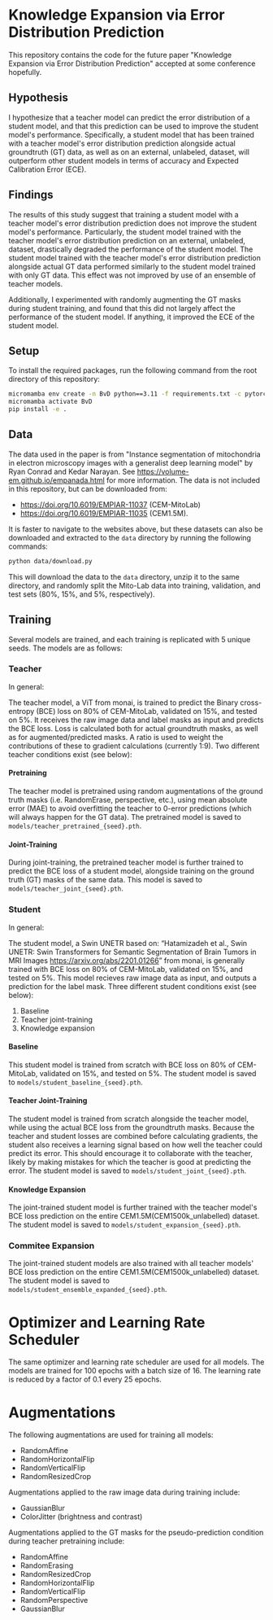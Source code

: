 # Knowledge Expansion via Error Distribution Prediction

This repository contains the code for the future paper "Knowledge Expansion via Error Distribution Prediction" accepted at some conference hopefully.

## Hypothesis

I hypothesize that a teacher model can predict the error distribution of a student model, and that this prediction can be used to improve the student model's performance. Specifically, a student model that has been trained with a teacher model's error distribution prediction alongside actual groundtruth (GT) data, as well as on an external, unlabeled, dataset, will outperform other student models in terms of accuracy and Expected Calibration Error (ECE).

## Findings
<!-- TODO: Add figures -->
The results of this study suggest that training a student model with a teacher model's error distribution prediction does not improve the student model's performance. Particularly, the student model trained with the teacher model's error distribution prediction on an external, unlabeled, dataset, drastically degraded the performance of the student model. The student model trained with the teacher model's error distribution prediction alongside actual GT data performed similarly to the student model trained with only GT data. This effect was not improved by use of an ensemble of teacher models.

Additionally, I experimented with randomly augmenting the GT masks during student training, and found that this did not largely affect the performance of the student model. If anything, it improved the ECE of the student model.

## Setup

To install the required packages, run the following command from the root directory of this repository:

```bash
micromamba env create -n BvD python==3.11 -f requirements.txt -c pytorch -c nvidia -y
micromamba activate BvD
pip install -e .
```

## Data

The data used in the paper is from "Instance segmentation of mitochondria in electron microscopy images with a generalist deep learning model" by Ryan Conrad and Kedar Narayan. See https://volume-em.github.io/empanada.html for more information. The data is not included in this repository, but can be downloaded from:
- https://doi.org/10.6019/EMPIAR-11037 (CEM-MitoLab)
- https://doi.org/10.6019/EMPIAR-11035 (CEM1.5M).
<!-- - https://doi.org/10.6019/EMPIAR-10982 (Seven benchmark datasets of instance segmentation of mitochondria) -->

It is faster to navigate to the websites above, but these datasets can also be downloaded and extracted to the `data` directory by running the following commands:

```bash
python data/download.py
```

This will download the data to the `data` directory, unzip it to the same directory, and randomly split the Mito-Lab data into training, validation, and test sets (80%, 15%, and 5%, respectively).

## Training
Several models are trained, and each training is replicated with 5 unique seeds. The models are as follows:

### Teacher
In general:

The teacher model, a ViT from monai, is trained to predict the Binary cross-entropy (BCE) loss on 80% of CEM-MitoLab, validated on 15%, and tested on 5%. It receives the raw image data and label masks as input and predicts the BCE loss. Loss is calculated both for actual groundtruth masks, as well as for augmented/predicted masks. A ratio is used to weight the contributions of these to gradient calculations (currently 1:9). Two different teacher conditions exist (see below):

#### Pretraining
The teacher model is pretrained using random augmentations of the ground truth masks (i.e. RandomErase, perspective, etc.), using mean absolute error (MAE) to avoid overfitting the teacher to 0-error predictions (which will always happen for the GT data). The pretrained model is saved to `models/teacher_pretrained_{seed}.pth`.

#### Joint-Training
During joint-training, the pretrained teacher model is further trained to predict the BCE loss of a student model, alongside training on the ground truth (GT) masks of the same data. This model is saved to `models/teacher_joint_{seed}.pth`.

### Student
In general:

The student model, a Swin UNETR based on: “Hatamizadeh et al., Swin UNETR: Swin Transformers for Semantic Segmentation of Brain Tumors in MRI Images <https://arxiv.org/abs/2201.01266>” from monai, is generally trained with BCE loss on 80% of CEM-MitoLab, validated on 15%, and tested on 5%. This model recieves raw image data as input, and outputs a prediction for the label mask. Three different student conditions exist (see below):
1) Baseline
2) Teacher joint-training
3) Knowledge expansion

#### Baseline
This student model is trained from scratch with BCE loss on 80% of CEM-MitoLab, validated on 15%, and tested on 5%. The student model is saved to `models/student_baseline_{seed}.pth`.

#### Teacher Joint-Training
The student model is trained from scratch alongside the teacher model, while using the actual BCE loss from the groundtruth masks. Because the teacher and student losses are combined before calculating gradients, the student also receives a learning signal based on how well the teacher could predict its error. This should encourage it to collaborate with the teacher, likely by making mistakes for which the teacher is good at predicting the error. The student model is saved to `models/student_joint_{seed}.pth`.

#### Knowledge Expansion
The joint-trained student model is further trained with the teacher model's BCE loss prediction on the entire CEM1.5M(CEM1500k_unlabelled) dataset. The student model is saved to `models/student_expansion_{seed}.pth`.

### Commitee Expansion
The joint-trained student models are also trained with all teacher models' BCE loss prediction on the entire CEM1.5M(CEM1500k_unlabelled) dataset. The student model is saved to `models/student_ensemble_expanded_{seed}.pth`.

# Optimizer and Learning Rate Scheduler
The same optimizer and learning rate scheduler are used for all models. The models are trained for 100 epochs with a batch size of 16. The learning rate is reduced by a factor of 0.1 every 25 epochs.

# Augmentations
The following augmentations are used for training all models:
- RandomAffine
- RandomHorizontalFlip
- RandomVerticalFlip
- RandomResizedCrop

Augmentations applied to the raw image data during training include:
- GaussianBlur
- ColorJitter (brightness and contrast)

Augmentations applied to the GT masks for the pseudo-prediction condition during teacher pretraining include:
- RandomAffine
- RandomErasing
- RandomResizedCrop
- RandomHorizontalFlip
- RandomVerticalFlip
- RandomPerspective
- GaussianBlur